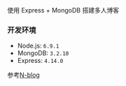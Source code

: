 使用 Express + MongoDB 搭建多人博客

### 开发环境

- Node.js: `6.9.1`
- MongoDB: `3.2.10`
- Express: `4.14.0`

参考[N-blog](https://github.com/nswbmw/N-blog)
